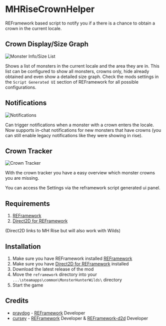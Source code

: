 # MHRiseCrownHelper
REFramework based script to notify you if a there is a chance to obtain a crown in the current locale.

## Crown Display/Size Graph
![Monster Info/Size List](https://github.com/user-attachments/assets/806d253a-7b1e-4c4d-9582-6997927103a5)

Shows a list of monsters in the current locale and the area they are in. This list can be configured to show all monsters, crowns only, hide already obtained and even show a detailed size graph.
Check the mods settings in the `Script Generated UI` section of REFramework for all possible configurations.

## Notifications
![Notifications](https://github.com/user-attachments/assets/416bc073-4983-4b57-8639-05c683f82ba9)

Can trigger notifications when a monster with a crown enters the locale. Now supports in-chat notifications for new monsters that have crowns (you can still enable legacy notifications like they were showing in rise).

## Crown Tracker
![Crown Tracker](https://github.com/user-attachments/assets/6c18b88e-110e-4778-a368-fa0950b3e27c)

With the crown tracker you have a easy overview which monster crowns you are missing.

You can access the Settings via the reframework script generated ui panel.

## Requirements
1. [REFramework](https://www.nexusmods.com/monsterhunterwilds/mods/93)
2. [Direct2D for REFramework](https://www.nexusmods.com/monsterhunterrise/mods/134)

(Direct2D links to MH Rise but will also work with Wilds)

## Installation
1. Make sure you have REFramework installed [REFramework](https://github.com/praydog/REFramework)
2. Make sure you have [Direct2D for REFramework](https://www.nexusmods.com/monsterhunterrise/mods/134) installed
3. Download the latest release of the mod
4. Move the `reframework` directory into your `...\steamapps\common\MonsterHunterWilds\` directory
5. Start the game

## Credits
- [praydog](https://github.com/praydog) - [REFramework](https://github.com/praydog/REFramework) Developer
- [cursey](https://github.com/cursey/) - [REFramework](https://github.com/praydog/REFramework) Developer & [REFramework-d2d](https://github.com/cursey/reframework-d2d) Developer
